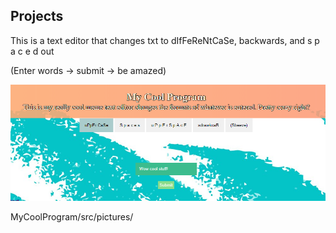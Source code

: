 Projects
-----------------------------------
This is a text editor that changes txt to dIfFeReNtCaSe, backwards, and s p a c e d out

(Enter words -> submit -> be amazed)

![](MyCoolProgram/src/pictures/sample1.PNG)

MyCoolProgram/src/pictures/
